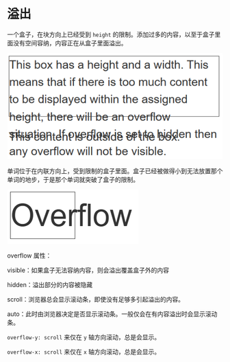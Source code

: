 # 溢出

一个盒子，在块方向上已经受到 `height` 的限制。添加过多的内容，以至于盒子里面没有空间容纳，内容正在从盒子里面溢出。

![image-20240417113945219](images/溢出.assets/image-20240417113945219.png)





单词位于在内联方向上，受到限制的盒子里面。盒子已经被做得小到无法放置那个单词的地步，于是那个单词就突破了盒子的限制。

![image-20240417113959924](images/溢出.assets/image-20240417113959924.png)



overflow 属性：

visible：如果盒子无法容纳内容，则会溢出覆盖盒子外的内容

hidden：溢出部分的内容被隐藏

scroll：浏览器总会显示滚动条，即使没有足够多引起溢出的内容。

auto：此时由浏览器决定是否显示滚动条。一般仅会在有内容溢出时会显示滚动条。



`overflow-y: scroll` 来仅在 `y` 轴方向滚动，总是会显示。

`overflow-x: scroll` 来仅在 `x` 轴方向滚动，总是会显示。



